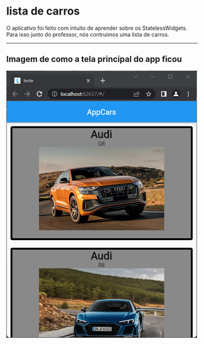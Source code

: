 # lista de carros

O aplicativo foi feito com intuito de aprender sobre os StatelessWidgets. Para isso junto do professor, nós contruimos uma lista de carros.

---

## Imagem de como a tela principal do app ficou

![img](./images/tela-principal.png)
